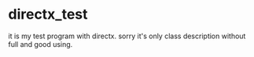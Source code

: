 # directx_test
 it is my test program with directx.
 sorry it's only class description without full and good using.
